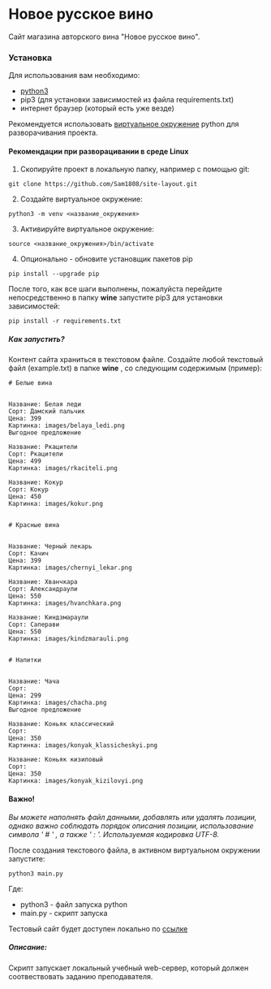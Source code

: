 # Новое русское вино

Сайт магазина авторского вина "Новое русское вино".

### Установка

Для использования вам необходимо:
- [python3](www.python.org)
- pip3 (для установки зависимостей из файла requirements.txt)
- интернет браузер (который есть уже везде)

Рекомендуется использовать [виртуальное окружение](https://pythoner.name/documentation/tutorial/venv)
python для разворачивания проекта.

#### Рекомендации при разворацивании в среде Linux

1. Скопируйте проект в локальную папку, например с помощью git:

`git clone https://github.com/Sam1808/site-layout.git`

2. Создайте виртуальное окружение:

`python3 -m venv <название_окружения>`

3. Активируйте виртуальное окружение:

`source <название_окружения>/bin/activate`

4. Опционально - обновите установщик пакетов pip

`pip install --upgrade pip`

После того, как все шаги выполнены, пожалуйста перейдите непосредственно в папку **wine** запустите pip3 для установки зависимостей:

`pip install -r requirements.txt`

##### Как запустить?

Контент сайта храниться в текстовом файле.
Создайте любой текстовый файл (example.txt) в папке **wine** , со следующим содержимым (пример):

```
# Белые вина


Название: Белая леди
Сорт: Дамский пальчик
Цена: 399
Картинка: images/belaya_ledi.png
Выгодное предложение

Название: Ркацители
Сорт: Ркацители
Цена: 499
Картинка: images/rkaciteli.png

Название: Кокур
Сорт: Кокур
Цена: 450
Картинка: images/kokur.png


# Красные вина


Название: Черный лекарь
Сорт: Качич
Цена: 399
Картинка: images/chernyi_lekar.png

Название: Хванчкара
Сорт: Александраули
Цена: 550
Картинка: images/hvanchkara.png

Название: Киндзмараули
Сорт: Саперави
Цена: 550
Картинка: images/kindzmarauli.png


# Напитки


Название: Чача
Сорт:
Цена: 299
Картинка: images/chacha.png
Выгодное предложение

Название: Коньяк классический
Сорт:
Цена: 350
Картинка: images/konyak_klassicheskyi.png

Название: Коньяк кизиловый
Сорт:
Цена: 350
Картинка: images/konyak_kizilovyi.png

```

#### Важно!

*Вы можете наполнять файл данными, добавлять или удалять позиции,
однако важно соблюдать порядок описания позиции, использование символа ' # ' , а также ' : '.
 Используемая кодировка UTF-8.*


После создания текстового файла, в активном виртуальном окружении запустите:

`python3 main.py`

Где:
- python3 - файл запуска python
- main.py - скрипт запуска

Тестовый сайт будет доступен локально по [ссылке](http://127.0.0.0:8000/)


##### Описание:

Скрипт запускает локальный учебный web-сервер, который должен соотвествовать заданию преподавателя.  
